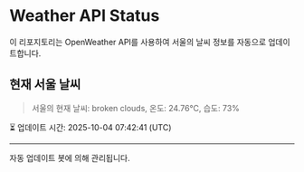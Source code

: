 
# Weather API Status

이 리포지토리는 OpenWeather API를 사용하여 서울의 날씨 정보를 자동으로 업데이트합니다.

## 현재 서울 날씨
> 서울의 현재 날씨: broken clouds, 온도: 24.76°C, 습도: 73%

⏳ 업데이트 시간: 2025-10-04 07:42:41 (UTC)

---
자동 업데이트 봇에 의해 관리됩니다.
